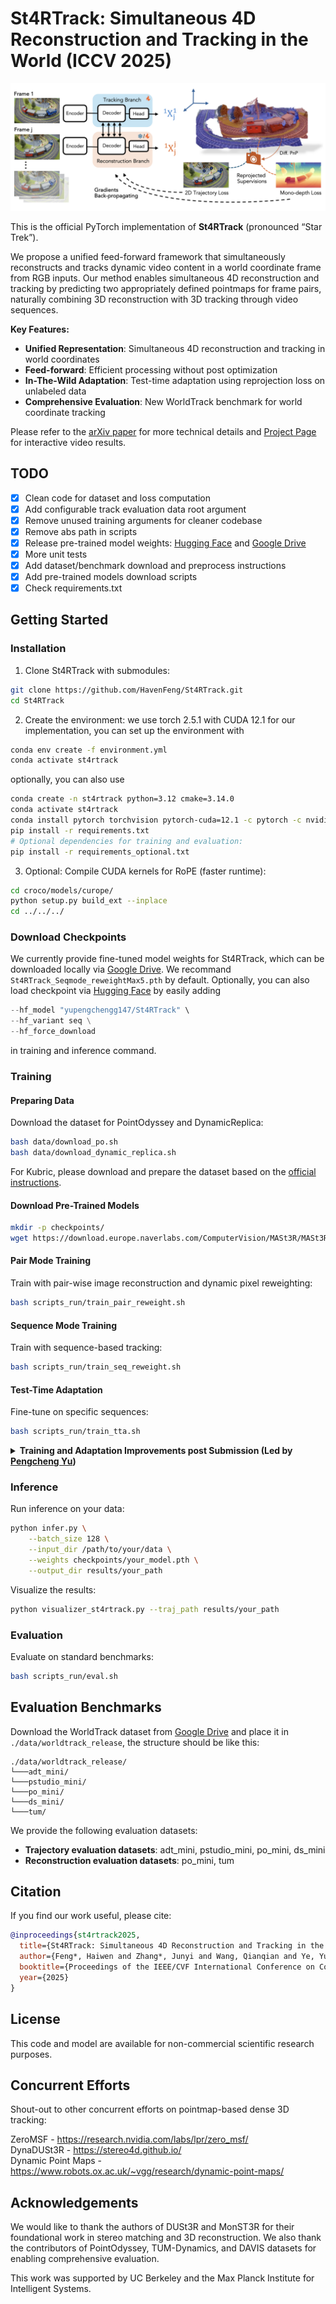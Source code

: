 # St4RTrack: Simultaneous 4D Reconstruction and Tracking in the World (ICCV 2025)

<p align="center"> 
  <img alt="image" src="assets/teaser.png" />
</p>


This is the official PyTorch implementation of **St4RTrack** (pronounced “Star Trek”). 

We propose a unified feed-forward framework that simultaneously reconstructs and tracks dynamic video content in a world coordinate frame from RGB inputs. Our method enables simultaneous 4D reconstruction and tracking by predicting two appropriately defined pointmaps for frame pairs, naturally combining 3D reconstruction with 3D tracking through video sequences.

**Key Features:**
- **Unified Representation**: Simultaneous 4D reconstruction and tracking in world coordinates
- **Feed-forward**: Efficient processing without post optimization
- **In-The-Wild Adaptation**: Test-time adaptation using reprojection loss on unlabeled data
- **Comprehensive Evaluation**: New WorldTrack benchmark for world coordinate tracking

Please refer to the [arXiv paper](https://arxiv.org/abs/2504.13152) for more technical details and [Project Page](https://st4rtrack.github.io/) for interactive video results.

## TODO
- [x] Clean code for dataset and loss computation
- [x] Add configurable track evaluation data root argument
- [x] Remove unused training arguments for cleaner codebase
- [x] Remove abs path in scripts
- [x] Release pre-trained model weights: [Hugging Face](https://huggingface.co/yupengchengg147/St4rTrack) and [Google Drive](https://drive.google.com/drive/folders/1uSfnZbzqa8pfIb6k383-BerLQ0m9-R1l?usp=sharing)
- [x] More unit tests  
- [x] Add dataset/benchmark download and preprocess instructions
- [x] Add pre-trained models download scripts  
- [x] Check requirements.txt

## Getting Started

### Installation

1. Clone St4RTrack with submodules:
```bash
git clone https://github.com/HavenFeng/St4RTrack.git
cd St4RTrack
```

2. Create the environment:
we use torch 2.5.1 with CUDA 12.1 for our implementation, you can set up the environment with 
```bash 
conda env create -f environment.yml
conda activate st4rtrack
```
optionally, you can also use
```bash
conda create -n st4rtrack python=3.12 cmake=3.14.0
conda activate st4rtrack
conda install pytorch torchvision pytorch-cuda=12.1 -c pytorch -c nvidia
pip install -r requirements.txt
# Optional dependencies for training and evaluation:
pip install -r requirements_optional.txt
```

3. Optional: Compile CUDA kernels for RoPE (faster runtime):
```bash
cd croco/models/curope/
python setup.py build_ext --inplace
cd ../../../
```

### Download Checkpoints

We currently provide fine-tuned model weights for St4RTrack, which can be downloaded locally via [Google Drive](https://drive.google.com/drive/folders/1uSfnZbzqa8pfIb6k383-BerLQ0m9-R1l?usp=sharing). We recommand `St4RTrack_Seqmode_reweightMax5.pth` by default.
Optionally, you can also load checkpoint via [Hugging Face](https://huggingface.co/yupengchengg147/St4rTrack)  by easily adding
```python
--hf_model "yupengchengg147/St4RTrack" \
--hf_variant seq \
--hf_force_download 
```
in training and inference command.

### Training

#### Preparing Data

Download the dataset for PointOdyssey and DynamicReplica:
```bash
bash data/download_po.sh
bash data/download_dynamic_replica.sh
```

For Kubric, please download and prepare the dataset based on the [official instructions](https://github.com/google-research/kubric).

#### Download Pre-Trained Models
```bash
mkdir -p checkpoints/
wget https://download.europe.naverlabs.com/ComputerVision/MASt3R/MASt3R_ViTLarge_BaseDecoder_512_catmlpdpt_metric.pth -P ./checkpoints/
```

#### Pair Mode Training
Train with pair-wise image reconstruction and dynamic pixel reweighting:
```bash
bash scripts_run/train_pair_reweight.sh
```

#### Sequence Mode Training
Train with sequence-based tracking:
```bash
bash scripts_run/train_seq_reweight.sh
```

#### Test-Time Adaptation
Fine-tune on specific sequences:
```bash
bash scripts_run/train_tta.sh
```

<details>
<summary><strong>Training and Adaptation Improvements post Submission (Led by <a href="https://github.com/yupengchengg147">Pengcheng Yu</a>) </strong></summary>

After the initial submission, we identified and addressed training stability issues related to confidence estimation for dynamic pixels. Originally, the confidence-based loss function is:
```python
L = conf1 * l1 - alpha * log_conf1 + conf2 * l2 - alpha * log_conf2
```

We observed that the confidence-based loss formulation used in prior works (e.g., DUSt3R, MonSt3R, MASt3R) is suboptimal for St4RTrack, as it often leads the model to neglect pixels belonging to moving objects. Since DUSt3R-based models are mainly trained on static scenes, they tend to assign low confidence to dynamic or translucent pixels. As a result, during training, the model reduces `conf1` (confidence) rather than minimizing the actual error `l1`, which undermines learning on dynamic content. Additionally, simply removing the confidence term without introducing alternative constraints degrades performance, as previous approaches rely on confidence weighting for effective point-view regression.

**Our Quick Solution - Dynamic Pixel Reweighting for Head1:**
We reweight the confidence values of dynamic pixels in head1 by replacing them with scaled static pixel confidence:

```python
w = reweight_scale * conf1_static.max()  # or conf1_static.mean()
L = conf1_static*l1_static - alpha * log_conf1_static + w * l1_dynamic + conf2 * l2 - alpha * log_conf2
```

**Dynamic vs Static Pixel Classification:**
During training, pixels are classified based on ground-truth trajectory displacement:
- **Dynamic pixels**: Displacement > dataset-specific threshold
- **Static pixels**: Displacement ≤ threshold

**Threshold Selection Strategy:**
- **Pair mode training**:
  - *PointOdyssey* and *Dynamic Replica*: max(0.75 quantile displacement, mean displacement)
  - *Kubrick*: median displacement
- **Sequence mode training**: mean displacement across all datasets

This improvement significantly enhances training stability and final performance, especially for scenes with substantial dynamic content.

Here we show the quantitative comparision of tracking performance between model trained with and without Dynamic Pixel Reweighting for Head1. Please take Table 1 and Table 3 in the paper as reference.

### Table 1: APD (Average Percentage of points within Delta) ⬆️

| Method | All-points |  |  |  | Dynamic points |  |  |  |
|--------|------------|---|---|---|----------------|---|---|---|
|        | po | dr | adt | PStudio | po | dr | adt | PStudio |
| pair_mode with reweight | 67.29 | 71.28 | 68.97 | 67.59 | 69.76 | 74.65 | 76.22 | 67.59 |
| sequence with reweight | 67.34 | **74.34** | 73.03 | **70.67** | **72.04** | **76.82** | **78.01** | **70.67** |
| st4rtrack wo reweight | **67.95** | 73.74 | **76.00** | 69.67 | 68.71 | 68.13 | 75.34 | 69.67 |

### Table 3: EPE (End Point Error) ⬇️

| Method | All-points |  |  |  | Dynamic points |  |  |  |
|--------|------------|---|---|---|----------------|---|---|---|
|        | po | dr | adt | PStudio | po | dr | adt | PStudio |
| pair_mode with reweight | 0.3163 | 0.3016 | 0.3324 | 0.2850 | 0.2612 | 0.2180 | 0.1158 | 0.2850 |
| sequence with reweight | 0.3169 | **0.2605** | 0.2946 | **0.2489** | **0.2367** | **0.1978** | **0.1087** | **0.2489** |
| st4rtrack wo reweight | **0.3140** | 0.2682 | **0.2680** | 0.2637 | 0.2970 | 0.2961 | 0.1212 | 0.2637 |

### Visual Comparison
<img width="1808" height="767" alt="carshadow" src="https://github.com/user-attachments/assets/ccf32acb-cefc-43e4-89fb-f3c459cb51ad" />
<img width="2001" height="902" alt="pyu4-32-highlight" src="https://github.com/user-attachments/assets/4c7103c7-bc94-40df-a51a-19288ee52df4" />

</details>

### Inference

Run inference on your data:
```bash
python infer.py \
    --batch_size 128 \
    --input_dir /path/to/your/data \
    --weights checkpoints/your_model.pth \
    --output_dir results/your_path
```

Visualize the results:
```bash
python visualizer_st4rtrack.py --traj_path results/your_path
```

### Evaluation

Evaluate on standard benchmarks:
```bash
bash scripts_run/eval.sh
```

## Evaluation Benchmarks

Download the WorldTrack dataset from [Google Drive](https://drive.google.com/drive/folders/1-JW88ru30irMYyFab_4YBQbGbd9tKpXV?usp=sharing) and place it in `./data/worldtrack_release`, the structure should be like this:
```
./data/worldtrack_release/
└───adt_mini/
└───pstudio_mini/
└───po_mini/
└───ds_mini/
└───tum/
```

We provide the following evaluation datasets:
- **Trajectory evaluation datasets**: adt_mini, pstudio_mini, po_mini, ds_mini
- **Reconstruction evaluation datasets**: po_mini, tum

## Citation

If you find our work useful, please cite:

```bibtex
@inproceedings{st4rtrack2025,
  title={St4RTrack: Simultaneous 4D Reconstruction and Tracking in the World},
  author={Feng*, Haiwen and Zhang*, Junyi and Wang, Qianqian and Ye, Yufei and Yu, Pengcheng and Black, Michael J. and Darrell, Trevor and Kanazawa, Angjoo},
  booktitle={Proceedings of the IEEE/CVF International Conference on Computer Vision},
  year={2025}
}
```

## License

This code and model are available for non-commercial scientific research purposes.

## Concurrent Efforts

Shout-out to other concurrent efforts on pointmap-based dense 3D tracking:

ZeroMSF - https://research.nvidia.com/labs/lpr/zero_msf/  
DynaDUSt3R - https://stereo4d.github.io/  
Dynamic Point Maps - https://www.robots.ox.ac.uk/~vgg/research/dynamic-point-maps/

## Acknowledgements

We would like to thank the authors of DUSt3R and MonST3R for their foundational work in stereo matching and 3D reconstruction. We also thank the contributors of PointOdyssey, TUM-Dynamics, and DAVIS datasets for enabling comprehensive evaluation.

This work was supported by UC Berkeley and the Max Planck Institute for Intelligent Systems.
